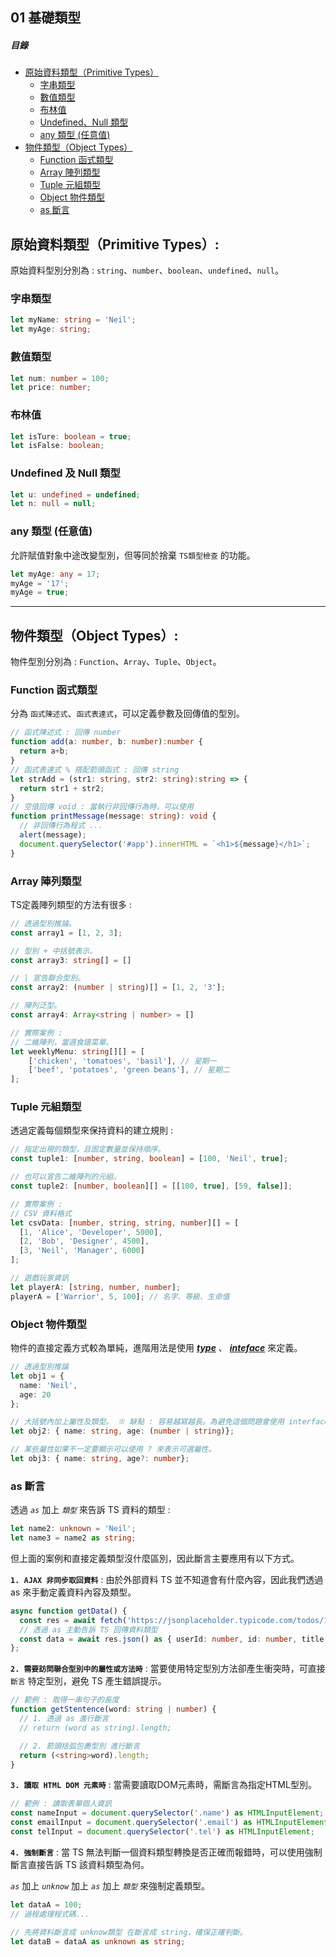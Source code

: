 01 基礎類型
---

##### 目錄
- [原始資料類型（Primitive Types）](#原始資料類型primitive-types)
  - [字串類型](#字串類型)
  - [數值類型](#數值類型)
  - [布林值](#布林值)
  - [Undefined、Null 類型](#undefined-及-null-類型)
  - [any 類型 (任意值)](#any-類型-任意值)
- [物件類型（Object Types）](#物件類型object-types)
  - [Function 函式類型](#function-函式類型)
  - [Array 陣列類型](#array-陣列類型)
  - [Tuple 元組類型](#tuple-元組類型)
  - [Object 物件類型](#object-物件類型)
  - [as 斷言](#as-斷言)


## 原始資料類型（Primitive Types）:

原始資料型別分別為 : `string`、`number`、`boolean`、`undefined`、`null`。

### 字串類型

```ts
let myName: string = 'Neil';
let myAge: string;
```

### 數值類型

```ts
let num: number = 100;
let price: number;
```

### 布林值

```ts
let isTure: boolean = true;
let isFalse: boolean;
```

### Undefined 及 Null 類型

```ts
let u: undefined = undefined;
let n: null = null;
```

### any 類型 (任意值)

允許賦值對象中途改變型別，但等同於捨棄 `TS類型檢查` 的功能。

```ts
let myAge: any = 17;
myAge = '17';
myAge = true;
```

---

## 物件類型（Object Types）:

物件型別分別為 : `Function`、`Array`、`Tuple`、`Object`。


### Function 函式類型

分為 `函式陳述式`、`函式表達式`，可以定義參數及回傳值的型別。

```ts
// 函式陳述式 : 回傳 number
function add(a: number, b: number):number {
  return a+b;
}
// 函式表達式 % 搭配箭頭函式 : 回傳 string
let strAdd = (str1: string, str2: string):string => {
  return str1 + str2;
}
// 空值回傳 void : 當執行非回傳行為時，可以使用
function printMessage(message: string): void {
  // 非回傳行為程式 ...
  alert(message);
  document.querySelector('#app').innerHTML = `<h1>${message}</h1>`;
}
```

### Array 陣列類型

TS定義陣列類型的方法有很多 :

```ts
// 透過型別推論。
const array1 = [1, 2, 3];

// 型別 + 中括號表示。
const array3: string[] = []

// | 宣告聯合型別。
const array2: (number | string)[] = [1, 2, '3'];

// 陣列泛型。
const array4: Array<string | number> = []

// 實際案例 :
// 二維陣列，當週食譜菜單。
let weeklyMenu: string[][] = [
    ['chicken', 'tomatoes', 'basil'], // 星期一
    ['beef', 'potatoes', 'green beans'], // 星期二
];
```

### Tuple 元組類型

透過定義每個類型來保持資料的建立規則 :

```ts
// 指定出現的類型，且固定數量並保持順序。
const tuple1: [number, string, boolean] = [100, 'Neil', true];

// 也可以宣告二維陣列的元組。
const tuple2: [number, boolean][] = [[100, true], [59, false]];

// 實際案例 :
// CSV 資料格式
let csvData: [number, string, string, number][] = [
  [1, 'Alice', 'Developer', 5000],
  [2, 'Bob', 'Designer', 4500],
  [3, 'Neil', 'Manager', 6000]
];

// 遊戲玩家資訊
let playerA: [string, number, number];
playerA = ['Warrior', 5, 100]; // 名字、等級、生命值
```

### Object 物件類型

物件的直接定義方式較為單純，進階用法是使用 **_[type](#type-型別別名)_**  、 **_[inteface](#interface-介面)_** 來定義。

```ts
// 透過型別推論
let obj1 = {
  name: 'Neil', 
  age: 20
};

// 大括號內加上屬性及類型。 ※ 缺點 : 容易越寫越長。為避免這個問題會使用 interface 來定義。
let obj2: { name: string, age: (number | string)};

// 某些屬性如果不一定要顯示可以使用 ? 來表示可選屬性。
let obj3: { name: string, age?: number};
```

### as 斷言

透過 *`as`* 加上 *`類型`* 來告訴 TS 資料的類型 :

```ts
let name2: unknown = 'Neil';
let name3 = name2 as string;
```

但上面的案例和直接定義類型沒什麼區別，因此斷言主要應用有以下方式。

**`1. AJAX 非同步取回資料`** : 由於外部資料 TS 並不知道會有什麼內容，因此我們透過 as 來手動定義資料內容及類型。

```ts
async function getData() {
  const res = await fetch('https://jsonplaceholder.typicode.com/todos/1');
  // 透過 as 主動告訴 TS 回傳資料類型
  const data = await res.json() as { userId: number, id: number, title: string, completed: boolean};
};
```

**`2. 需要訪問聯合型別中的屬性或方法時`** : 當要使用特定型別方法卻產生衝突時，可直接 `斷言` 特定型別，避免 TS 產生錯誤提示。

```ts
// 範例 : 取得一串句子的長度
function getStentence(word: string | number) {
  // 1. 透過 as 進行斷言
  // return (word as string).length;

  // 2. 箭頭括弧包裹型別 進行斷言
  return (<string>word).length;
}
```

**`3. 讀取 HTML DOM 元素時`** : 當需要讀取DOM元素時，需斷言為指定HTML型別。

```ts
// 範例 : 讀取表單個人資訊
const nameInput = document.querySelector('.name') as HTMLInputElement;
const emailInput = document.querySelector('.email') as HTMLInputElement;
const telInput = document.querySelector('.tel') as HTMLInputElement;
```

**`4. 強制斷言`** : 當 TS 無法判斷一個資料類型轉換是否正確而報錯時，可以使用強制斷言直接告訴 TS 該資料類型為何。

*`as`* 加上 *`unknow`* 加上 *`as`* 加上 *`類型`* 來強制定義類型。

```ts
let dataA = 100;
// 過程處理程式碼...

// 先將資料斷言成 unknow類型 在斷言成 string，確保正確判斷。
let dataB = dataA as unknown as string;
```